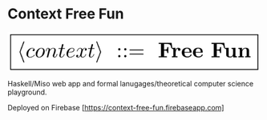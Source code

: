# Context Free Fun

![alt text](context-free-fun.png "<context> ::= Free Fun")


Haskell/Miso web app and formal lanugages/theoretical computer science playground.

Deployed on Firebase [https://context-free-fun.firebaseapp.com]

